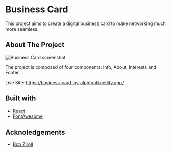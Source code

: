 # Business Card

This project aims to create a digital business card to make networking much more seamless.

## About The Project

![Business Card screenshot](https://user-images.githubusercontent.com/69361901/197357403-f9c5df1f-ac96-4dc8-b0c2-6db5deef5c7b.png)

The project is composed of four components: Info, About, Interests and Footer.

Live Site: https://business-card-by-alphfonti.netlify.app/

## Built with 

- [React](https://reactjs.org/) 
- [FontAwesome](https://fontawesome.com/)

## Acknoledgements

- [Bob Ziroll](https://github.com/bobziroll)

